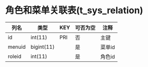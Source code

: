 # 角色和菜单关联表(t_sys_relation)
| 列名   | 类型   | KEY  | 可否为空 | 注释   |
| ---- | ---- | ---- | ---- | ---- |
|id|int(11)|PRI|否|主键|
|menuid|bigint(11)||是|菜单id|
|roleid|int(11)||是|角色id|
